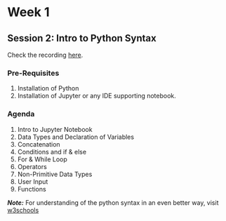 # Week 1
## Session 2: Intro to Python Syntax

Check the recording [here](https://youtu.be/RYXAnAUcSU0).

### Pre-Requisites
1) Installation of Python
2) Installation of Jupyter or any IDE supporting notebook.

### Agenda
1) Intro to Jupyter Notebook
2) Data Types and Declaration of Variables
3) Concatenation
4) Conditions and if & else 
5) For & While Loop
6) Operators
7) Non-Primitive Data Types
8) User Input
9) Functions

***Note:*** For understanding of the python syntax in an even better way, visit [w3schools](https://www.w3schools.com/python/python_syntax.asp)
